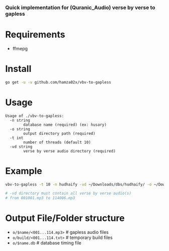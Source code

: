 ### Quick implementation for (Quranic_Audio) verse by verse to gapless

# Requirements

- ffmepg

# Install

```bash
go get -u -v github.com/hamza02x/vbv-to-gapless
```

# Usage

```
Usage of ./vbv-to-gapless:
  -n string
    	database name (required) (ex: husary)
  -o string
    	output directory path (required)
  -t int
    	number of threads (default 10)
  -vd string
    	verse by verse audio directory (required)
```

# Example

```bash
vbv-to-gapless -t 10 -n hudhaify -vd ~/Downloads/dbs/hudhaify/ -o ~/Downloads/dbs/hudhaify/gapless

# -vd directory must contain all verse by verse audio(s)
# from 001001.mp3 to 114006.mp3
```

# Output File/Folder structure


- `o/$name/<001...114.mp3>` # gapless audio files
- `o/build/<001...114.txt>` # temporary build files
- `o/$name.db` # database timing file
